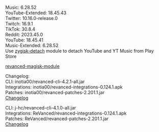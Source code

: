 Music: 6.28.52  
YouTube-Extended: 18.45.43  
Twitter: 10.16.0-release.0  
Twitch: 16.9.1  
TikTok: 30.8.4  
Reddit: 2023.45.0  
YouTube: 18.45.41  
Music-Extended: 6.28.52  
Use [zygisk-detach](https://github.com/j-hc/zygisk-detach) module to detach YouTube and YT Music from Play Store  

[revanced-magisk-module](https://github.com/j-hc/revanced-magisk-module)  

Changelog:  
CLI: inotia00/revanced-cli-4.2.1-all.jar  
Integrations: inotia00/revanced-integrations-0.124.1.apk  
Patches: inotia00/revanced-patches-2.201.1.jar  
[Changelog](https://github.com/inotia00/revanced-patches/releases/tag/v2.201.1)

CLI: j-hc/revanced-cli-4.1.0-all.jar  
Integrations: ReVanced/revanced-integrations-0.124.1.apk  
Patches: ReVanced/revanced-patches-2.201.1.jar  
[Changelog](https://github.com/ReVanced/revanced-patches/releases/tag/v2.201.1)  
